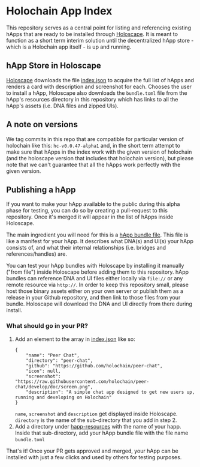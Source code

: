 # Holochain App Index
This repository serves as a central point for listing and referencing existing hApps that are ready to be installed through [Holoscape](https://github.com/holochain/holoscape).
It is meant to function as a short term interim solution until the decentralized hApp store - which is a Holochain app itself - is up and running.

## hApp Store in Holoscape
[Holoscape](https://github.com/holochain/holoscape) downloads the file [index.json](index.json) to acquire the full list of hApps and renders a card with description and screenshot for each.
Chooses the user to install a hApp, Holoscape also downloads the `bundle.toml` file from the hApp's resources directory in this repository which has links to all the hApp's assets (i.e. DNA files and zipped UIs).

## A note on versions

We tag commits in this repo that are compatible for particular version of holochain like this: `hc-v0.0.47-alpha1` and, in the short term attempt to make sure that hApps in the index work with the given version of holochain (and the holoscape version that includes that holochain version), but please note that we can't guarantee that all the hApps work perfectly with the given version.

## Publishing a hApp
If you want to make your hApp available to the public during this alpha phase for testing, you can do so by creating a pull-request to this repository.
Once it's merged it will appear in the list of hApps inside Holoscape.

The main ingredient you will need for this is a [hApp bundle file](https://github.com/holochain/holoscape/tree/master/example-bundles).
This file is like a manifest for your hApp. It describes what DNA(s) and UI(s) your hApp consists of, and what their internal relationships (i.e. bridges and references/handles) are.

You can test your hApp bundles with Holoscape by installing it manually ("from file") inside Holoscape before adding them to this repository.
hApp bundles can reference DNA and UI files either locally via `file://` or any remote resource via `http://`.
In order to keep this repository small, please host those binary assets either on your own server or publish them as a release in your Github repository, and then link to those files from your bundle.
Holoscape will download the DNA and UI directly from there during install.



### What should go in your PR?

1. Add an element to the array in [index.json](index.json) like so:
    ```
    {
        "name": "Peer Chat",
        "directory": "peer-chat",
        "github": "https://github.com/holochain/peer-chat",
        "icon": null,
        "screenshot": "https://raw.githubusercontent.com/holochain/peer-chat/develop/doc/screen.png",
        "description": "A simple chat app designed to get new users up, running and developing on Holochain"
    }
    ```
    `name`, `screenshot` and `description` get displayed inside Holoscape.
    `directory` is the name of the sub-directory that you add in step 2.
2. Add a directory under [happ-resources](happ-resources) with the name of your happ.
   Inside that sub-directory, add your hApp bundle file with the file name `bundle.toml`

That's it! Once your PR gets approved and merged, your hApp can be installed with just a few clicks and used by others for testing purposes.
